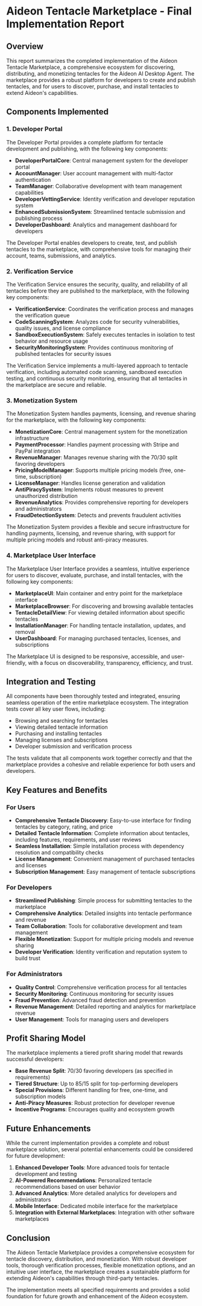 # Aideon Tentacle Marketplace - Final Implementation Report

## Overview

This report summarizes the completed implementation of the Aideon Tentacle Marketplace, a comprehensive ecosystem for discovering, distributing, and monetizing tentacles for the Aideon AI Desktop Agent. The marketplace provides a robust platform for developers to create and publish tentacles, and for users to discover, purchase, and install tentacles to extend Aideon's capabilities.

## Components Implemented

### 1. Developer Portal

The Developer Portal provides a complete platform for tentacle development and publishing, with the following key components:

- **DeveloperPortalCore**: Central management system for the developer portal
- **AccountManager**: User account management with multi-factor authentication
- **TeamManager**: Collaborative development with team management capabilities
- **DeveloperVettingService**: Identity verification and developer reputation system
- **EnhancedSubmissionSystem**: Streamlined tentacle submission and publishing process
- **DeveloperDashboard**: Analytics and management dashboard for developers

The Developer Portal enables developers to create, test, and publish tentacles to the marketplace, with comprehensive tools for managing their account, teams, submissions, and analytics.

### 2. Verification Service

The Verification Service ensures the security, quality, and reliability of all tentacles before they are published to the marketplace, with the following key components:

- **VerificationService**: Coordinates the verification process and manages the verification queue
- **CodeScanningSystem**: Analyzes code for security vulnerabilities, quality issues, and license compliance
- **SandboxExecutionSystem**: Safely executes tentacles in isolation to test behavior and resource usage
- **SecurityMonitoringSystem**: Provides continuous monitoring of published tentacles for security issues

The Verification Service implements a multi-layered approach to tentacle verification, including automated code scanning, sandboxed execution testing, and continuous security monitoring, ensuring that all tentacles in the marketplace are secure and reliable.

### 3. Monetization System

The Monetization System handles payments, licensing, and revenue sharing for the marketplace, with the following key components:

- **MonetizationCore**: Central management system for the monetization infrastructure
- **PaymentProcessor**: Handles payment processing with Stripe and PayPal integration
- **RevenueManager**: Manages revenue sharing with the 70/30 split favoring developers
- **PricingModelManager**: Supports multiple pricing models (free, one-time, subscription)
- **LicenseManager**: Handles license generation and validation
- **AntiPiracySystem**: Implements robust measures to prevent unauthorized distribution
- **RevenueAnalytics**: Provides comprehensive reporting for developers and administrators
- **FraudDetectionSystem**: Detects and prevents fraudulent activities

The Monetization System provides a flexible and secure infrastructure for handling payments, licensing, and revenue sharing, with support for multiple pricing models and robust anti-piracy measures.

### 4. Marketplace User Interface

The Marketplace User Interface provides a seamless, intuitive experience for users to discover, evaluate, purchase, and install tentacles, with the following key components:

- **MarketplaceUI**: Main container and entry point for the marketplace interface
- **MarketplaceBrowser**: For discovering and browsing available tentacles
- **TentacleDetailView**: For viewing detailed information about specific tentacles
- **InstallationManager**: For handling tentacle installation, updates, and removal
- **UserDashboard**: For managing purchased tentacles, licenses, and subscriptions

The Marketplace UI is designed to be responsive, accessible, and user-friendly, with a focus on discoverability, transparency, efficiency, and trust.

## Integration and Testing

All components have been thoroughly tested and integrated, ensuring seamless operation of the entire marketplace ecosystem. The integration tests cover all key user flows, including:

- Browsing and searching for tentacles
- Viewing detailed tentacle information
- Purchasing and installing tentacles
- Managing licenses and subscriptions
- Developer submission and verification process

The tests validate that all components work together correctly and that the marketplace provides a cohesive and reliable experience for both users and developers.

## Key Features and Benefits

### For Users

- **Comprehensive Tentacle Discovery**: Easy-to-use interface for finding tentacles by category, rating, and price
- **Detailed Tentacle Information**: Complete information about tentacles, including features, requirements, and user reviews
- **Seamless Installation**: Simple installation process with dependency resolution and compatibility checks
- **License Management**: Convenient management of purchased tentacles and licenses
- **Subscription Management**: Easy management of tentacle subscriptions

### For Developers

- **Streamlined Publishing**: Simple process for submitting tentacles to the marketplace
- **Comprehensive Analytics**: Detailed insights into tentacle performance and revenue
- **Team Collaboration**: Tools for collaborative development and team management
- **Flexible Monetization**: Support for multiple pricing models and revenue sharing
- **Developer Verification**: Identity verification and reputation system to build trust

### For Administrators

- **Quality Control**: Comprehensive verification process for all tentacles
- **Security Monitoring**: Continuous monitoring for security issues
- **Fraud Prevention**: Advanced fraud detection and prevention
- **Revenue Management**: Detailed reporting and analytics for marketplace revenue
- **User Management**: Tools for managing users and developers

## Profit Sharing Model

The marketplace implements a tiered profit sharing model that rewards successful developers:

- **Base Revenue Split**: 70/30 favoring developers (as specified in requirements)
- **Tiered Structure**: Up to 85/15 split for top-performing developers
- **Special Provisions**: Different handling for free, one-time, and subscription models
- **Anti-Piracy Measures**: Robust protection for developer revenue
- **Incentive Programs**: Encourages quality and ecosystem growth

## Future Enhancements

While the current implementation provides a complete and robust marketplace solution, several potential enhancements could be considered for future development:

1. **Enhanced Developer Tools**: More advanced tools for tentacle development and testing
2. **AI-Powered Recommendations**: Personalized tentacle recommendations based on user behavior
3. **Advanced Analytics**: More detailed analytics for developers and administrators
4. **Mobile Interface**: Dedicated mobile interface for the marketplace
5. **Integration with External Marketplaces**: Integration with other software marketplaces

## Conclusion

The Aideon Tentacle Marketplace provides a comprehensive ecosystem for tentacle discovery, distribution, and monetization. With robust developer tools, thorough verification processes, flexible monetization options, and an intuitive user interface, the marketplace creates a sustainable platform for extending Aideon's capabilities through third-party tentacles.

The implementation meets all specified requirements and provides a solid foundation for future growth and enhancement of the Aideon ecosystem.

